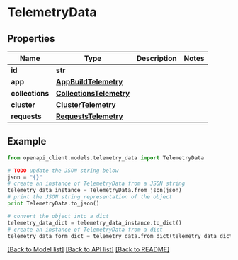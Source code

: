 # TelemetryData


## Properties
Name | Type | Description | Notes
------------ | ------------- | ------------- | -------------
**id** | **str** |  | 
**app** | [**AppBuildTelemetry**](AppBuildTelemetry.md) |  | 
**collections** | [**CollectionsTelemetry**](CollectionsTelemetry.md) |  | 
**cluster** | [**ClusterTelemetry**](ClusterTelemetry.md) |  | 
**requests** | [**RequestsTelemetry**](RequestsTelemetry.md) |  | 

## Example

```python
from openapi_client.models.telemetry_data import TelemetryData

# TODO update the JSON string below
json = "{}"
# create an instance of TelemetryData from a JSON string
telemetry_data_instance = TelemetryData.from_json(json)
# print the JSON string representation of the object
print TelemetryData.to_json()

# convert the object into a dict
telemetry_data_dict = telemetry_data_instance.to_dict()
# create an instance of TelemetryData from a dict
telemetry_data_form_dict = telemetry_data.from_dict(telemetry_data_dict)
```
[[Back to Model list]](../README.md#documentation-for-models) [[Back to API list]](../README.md#documentation-for-api-endpoints) [[Back to README]](../README.md)


